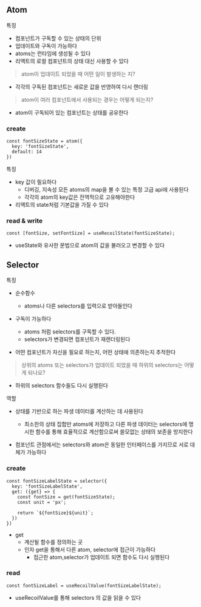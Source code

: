 ## Atom

특징

- 컴포넌트가 구독할 수 있는 상태의 단위
- 업데이트와 구독이 가능하다
- atoms는 런타임에 생성될 수 있다
- 리액트의 로컬 컴포넌트의 상태 대신 사용할 수 있다

> atom이 업데이트 되었을 때 어떤 일이 발생하는 지?
- 각각의 구독된 컴포넌트는 새로운 값을 반영하여 다시 랜더링

> atom이 여러 컴포넌트에서 사용되는 경우는 어떻게 되는지?
- atom이 구독되어 있는 컴포넌트는 상태를 공유한다

### create

```
const fontSizeState = atom({
  key: 'fontSizeState',
  default: 14
})
```

특징

- key 값이 필요하다
  - 디버깅, 지속성 모든 atoms의 map을 볼 수 있는 특정 고급 api에 사용된다
  - 각각의 atom의 key값은 전역적으로 고유해야한다
- 리액트의 state처럼 기본값을 가질 수 있다

### read & write

```
const [fontSize, setFontSize] = useRecoilState(fontSizeState);
```

- useState와 유사한 문법으로 atom의 값을 불러오고 변경할 수 있다

## Selector

특징

- 순수함수

  - atoms나 다른 selectors를 입력으로 받아들인다

- 구독이 가능하다

  - atoms 처럼 selectors를 구독할 수 있다.
  - selectors가 변경되면 컴포넌트가 재랜더링된다

- 어떤 컴포넌트가 자신을 필요로 하는지, 어떤 상태에 의존하는지 추적한다

> 상위의 atoms 또는 selectors가 업데이트 되었을 때 하위의 selectors는 어떻게 되나요?
- 하위의 selectors 함수들도 다시 실행된다

역할

- 상태를 기반으로 하는 파생 데이터를 계산하는 데 사용된다

  - 최소한의 상태 집합만 atoms에 저장하고 다른 파생 데이터는 selectors에 명시한 함수를 통해 효율적으로 계산함으로써 쓸모없는 상태의 보존을 방지한다

- 컴포넌트 관점에서는 selectors와 atom은 동일한 인터페이스를 가지므로 서로 대체가 가능하다

### create

```
const fontSizeLabelState = selector({
  key: 'fontSizeLabelState',
  get: ({get} => {
    const fontSize = get(fontSizeState);
    const unit = 'px';

    return `${fontSize}${unit}`;
  })
})
```

- get
  - 계산될 함수를 정의하는 곳
  - 인자 get을 통해서 다른 atom, selector에 접근이 가능하다
    - 접근한 atom,selector가 업데이트 되면 함수도 다시 실행된다

### read

```
const fontSizeLabel = useRecoilValue(fontSizeLabelState);
```

- useRecoilValue를 통해 selectors 의 값을 읽을 수 있다
